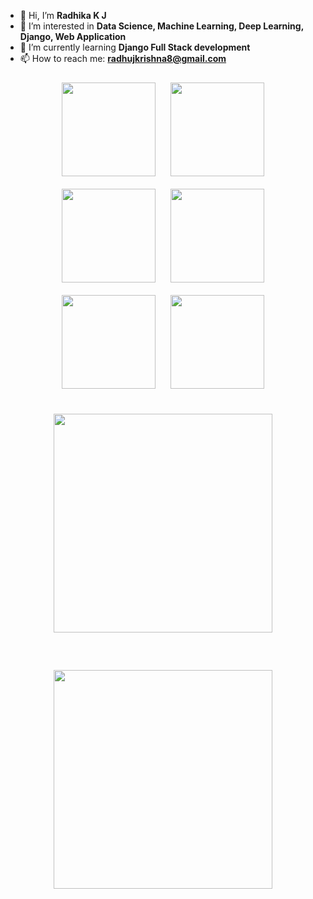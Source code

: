 <!-- Your introduction -->
- 👋 Hi, I’m **Radhika K J**
- 👀 I’m interested in **Data Science, Machine Learning, Deep Learning, Django, Web Application**
- 🌱 I’m currently learning **Django Full Stack development**
- 📫 How to reach me: **radhujkrishna8@gmail.com**

<!-- Images arranged in a line -->
<div align="center">
  <img src="https://mobilemancerblog.blob.core.windows.net/blog/2020/08/vs-code-logo-transp.png" width="150" height="auto" style="margin: 10px;">
  <img src="https://brandslogos.com/wp-content/uploads/images/large/python-logo.png" width="150" height="auto" style="margin: 10px;">
  <img src="https://cdn.educba.com/academy/wp-content/uploads/2020/01/Deep-Learning.jpg" width="150" height="auto" style="margin: 10px;">
  <img src="https://blog.integral-system.fr/wp-content/uploads/2020/02/33797061.jpg" width="150" height="auto" style="margin: 10px;">
  <img src="https://hackr.io/blog/uploads/images/tensorflow.png" width="150" height="auto" style="margin: 10px;">
  <img src="https://miro.medium.com/max/1400/1*7oukapIBInsovpHkQB3QZg.jpeg" width="150" height="auto" style="margin: 10px;">
  
  
  
  
  
</div>
<picture>
  <div align="center">
  <img src="https://i.ytimg.com/vi/yh2pLdDb87c/maxresdefault.jpg" width="350" height="auto" style="margin: 30px;" >
  <img src="https://i.ytimg.com/vi/mgX-2_ybqNk/maxresdefault.jpg" width="350" height="auto" style="margin: 30px;">
  
  </div>
  
</picture>


